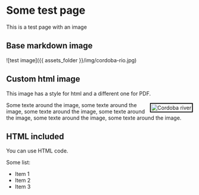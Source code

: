 # Some test page

This is a test page with an image

## Base markdown image

![test image]({{ assets_folder }}/img/cordoba-rio.jpg)

## Custom html image

This image has a style for html and a different one for PDF.  

<img class="cordoba-river-imag"
    src="{{ assets_folder }}/img/cordoba-rio.jpg" alt="Cordoba river"
    title="Cordoba river"
    style="float: right; max-width: 150px; padding: 2px; margin: 3px; border: 2px solid black"/> 

Some texte around the image, some texte around the image,
some texte around the image, some texte around the image,
some texte around the image, some texte around the image.

## HTML included

You can use HTML code.  

Some list:

<ul>
    <li>Item 1</li>
    <li>Item 2</li>
    <li>Item 3</li>
</ul>

